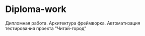 # Diploma-work
Дипломная работа. Архитектура фреймворка. Автоматизация тестирования проекта "Читай-город"
